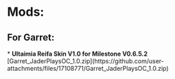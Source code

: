 <h1>Mods:</h1>

<h2>For Garret:</h2>
* <b>Ultaimia Reifa Skin V1.0 for Milestone V0.6.5.2</b> [Garret_JaderPlaysOC_1.0.zip](https://github.com/user-attachments/files/17108771/Garret_JaderPlaysOC_1.0.zip)
